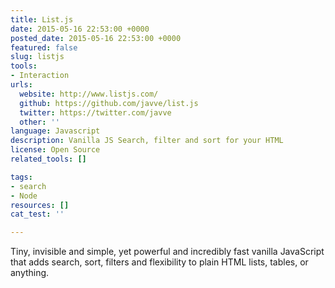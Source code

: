 ```yaml
---
title: List.js
date: 2015-05-16 22:53:00 +0000
posted_date: 2015-05-16 22:53:00 +0000
featured: false
slug: listjs
tools:
- Interaction
urls:
  website: http://www.listjs.com/
  github: https://github.com/javve/list.js
  twitter: https://twitter.com/javve
  other: ''
language: Javascript
description: Vanilla JS Search, filter and sort for your HTML
license: Open Source
related_tools: []

tags:
- search
- Node
resources: []
cat_test: ''

---
```

Tiny, invisible and simple, yet powerful and incredibly fast vanilla JavaScript that adds search, sort, filters and flexibility to plain HTML lists, tables, or anything.
